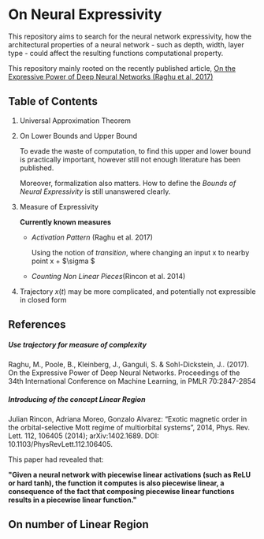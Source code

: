 # On Neural Expressivity 

This repository aims to search for the neural network expressivity, how the 
architectural properties of a neural network - such as depth, width, layer
type - could affect the resulting functions computational property.

This repository mainly rooted on the recently published article, [On the 
Expressive Power of Deep Neural Networks (Raghu et al, 2017)](http://proceedings.mlr.press/v70/raghu17a/raghu17a.pdf)

## Table of Contents 
1. Universal Approximation Theorem 

2. On Lower Bounds and Upper Bound 
  
     To evade the waste of computation, to find this upper and lower bound is
     practically important, however still not enough literature has been 
     published.
     
     Moreover, formalization also matters. How to define the *Bounds of 
     Neural Expressivity* is still unanswered clearly.
     
3. Measure of Expressivity
    
    __Currently known measures__
     
    - *Activation Pattern* (Raghu et al. 2017)
    
        Using the notion of *transition*, where changing an input x to 
        nearby point x + $\sigma $ 
    - *Counting Non Linear Pieces*(Rincon et al. 2014) 

4. Trajectory 
$x(t)$ may be more complicated, and potentially not expressible in closed form

## References

##### Use trajectory for measure of complexity 

Raghu, M., Poole, B., Kleinberg, J., Ganguli, S. & Sohl-Dickstein, J.. (2017). On the Expressive Power of Deep Neural Networks. Proceedings of the 34th International Conference on Machine Learning, in PMLR 70:2847-2854

##### Introducing of the concept Linear Region
Julian Rincon, Adriana Moreo, Gonzalo Alvarez: “Exotic magnetic order in the orbital-selective Mott regime of multiorbital systems”, 2014, Phys. Rev. Lett. 112, 106405 (2014); arXiv:1402.1689. DOI: 10.1103/PhysRevLett.112.106405.

This paper had revealed that:
 
 __"Given a neural network with piecewise linear activations (such as ReLU or hard tanh), the function
it computes is also piecewise linear, a consequence of the fact that composing piecewise linear functions results in a
piecewise linear function."__


## On number of Linear Region

